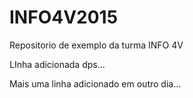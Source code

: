 # INFO4V2015
Repositorio de exemplo da turma INFO 4V

LInha adicionada dps...

Mais uma linha adicionado em outro dia...
